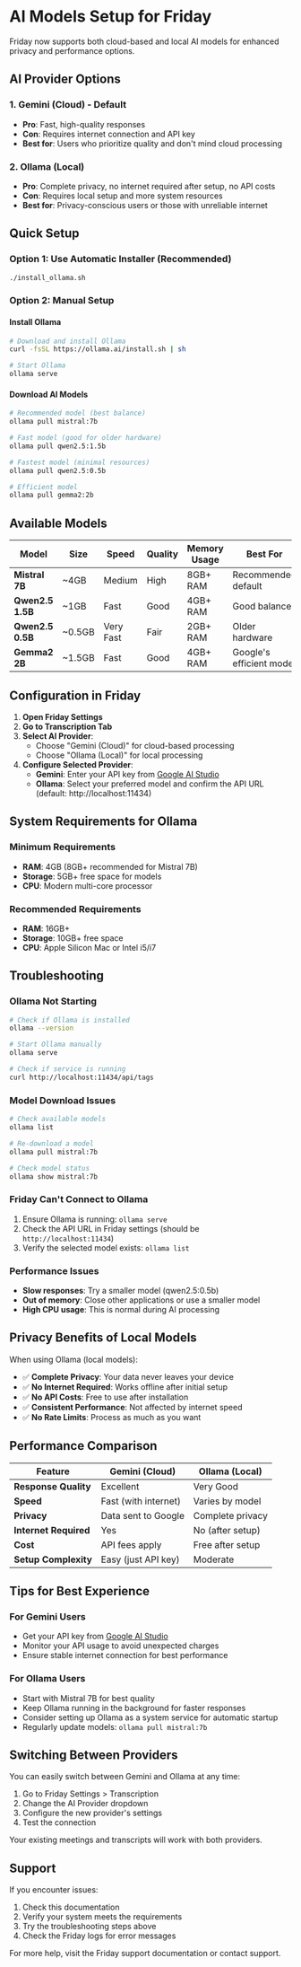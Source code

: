 # AI Models Setup for Friday

Friday now supports both cloud-based and local AI models for enhanced privacy and performance options.

## AI Provider Options

### 1. Gemini (Cloud) - Default
- **Pro**: Fast, high-quality responses
- **Con**: Requires internet connection and API key
- **Best for**: Users who prioritize quality and don't mind cloud processing

### 2. Ollama (Local)
- **Pro**: Complete privacy, no internet required after setup, no API costs
- **Con**: Requires local setup and more system resources
- **Best for**: Privacy-conscious users or those with unreliable internet

## Quick Setup

### Option 1: Use Automatic Installer (Recommended)
```bash
./install_ollama.sh
```

### Option 2: Manual Setup

#### Install Ollama
```bash
# Download and install Ollama
curl -fsSL https://ollama.ai/install.sh | sh

# Start Ollama
ollama serve
```

#### Download AI Models
```bash
# Recommended model (best balance)
ollama pull mistral:7b

# Fast model (good for older hardware)
ollama pull qwen2.5:1.5b

# Fastest model (minimal resources)
ollama pull qwen2.5:0.5b

# Efficient model
ollama pull gemma2:2b
```

## Available Models

| Model | Size | Speed | Quality | Memory Usage | Best For |
|-------|------|-------|---------|--------------|----------|
| **Mistral 7B** | ~4GB | Medium | High | 8GB+ RAM | Recommended default |
| **Qwen2.5 1.5B** | ~1GB | Fast | Good | 4GB+ RAM | Good balance |
| **Qwen2.5 0.5B** | ~0.5GB | Very Fast | Fair | 2GB+ RAM | Older hardware |
| **Gemma2 2B** | ~1.5GB | Fast | Good | 4GB+ RAM | Google's efficient model |

## Configuration in Friday

1. **Open Friday Settings**
2. **Go to Transcription Tab**
3. **Select AI Provider**:
   - Choose "Gemini (Cloud)" for cloud-based processing
   - Choose "Ollama (Local)" for local processing
4. **Configure Selected Provider**:
   - **Gemini**: Enter your API key from [Google AI Studio](https://makersuite.google.com/app/apikey)
   - **Ollama**: Select your preferred model and confirm the API URL (default: http://localhost:11434)

## System Requirements for Ollama

### Minimum Requirements
- **RAM**: 4GB (8GB+ recommended for Mistral 7B)
- **Storage**: 5GB+ free space for models
- **CPU**: Modern multi-core processor

### Recommended Requirements
- **RAM**: 16GB+
- **Storage**: 10GB+ free space
- **CPU**: Apple Silicon Mac or Intel i5/i7

## Troubleshooting

### Ollama Not Starting
```bash
# Check if Ollama is installed
ollama --version

# Start Ollama manually
ollama serve

# Check if service is running
curl http://localhost:11434/api/tags
```

### Model Download Issues
```bash
# Check available models
ollama list

# Re-download a model
ollama pull mistral:7b

# Check model status
ollama show mistral:7b
```

### Friday Can't Connect to Ollama
1. Ensure Ollama is running: `ollama serve`
2. Check the API URL in Friday settings (should be `http://localhost:11434`)
3. Verify the selected model exists: `ollama list`

### Performance Issues
- **Slow responses**: Try a smaller model (qwen2.5:0.5b)
- **Out of memory**: Close other applications or use a smaller model
- **High CPU usage**: This is normal during AI processing

## Privacy Benefits of Local Models

When using Ollama (local models):
- ✅ **Complete Privacy**: Your data never leaves your device
- ✅ **No Internet Required**: Works offline after initial setup
- ✅ **No API Costs**: Free to use after installation
- ✅ **Consistent Performance**: Not affected by internet speed
- ✅ **No Rate Limits**: Process as much as you want

## Performance Comparison

| Feature | Gemini (Cloud) | Ollama (Local) |
|---------|----------------|----------------|
| **Response Quality** | Excellent | Very Good |
| **Speed** | Fast (with internet) | Varies by model |
| **Privacy** | Data sent to Google | Complete privacy |
| **Internet Required** | Yes | No (after setup) |
| **Cost** | API fees apply | Free after setup |
| **Setup Complexity** | Easy (just API key) | Moderate |

## Tips for Best Experience

### For Gemini Users
- Get your API key from [Google AI Studio](https://makersuite.google.com/app/apikey)
- Monitor your API usage to avoid unexpected charges
- Ensure stable internet connection for best performance

### For Ollama Users
- Start with Mistral 7B for best quality
- Keep Ollama running in the background for faster responses
- Consider setting up Ollama as a system service for automatic startup
- Regularly update models: `ollama pull mistral:7b`

## Switching Between Providers

You can easily switch between Gemini and Ollama at any time:
1. Go to Friday Settings > Transcription
2. Change the AI Provider dropdown
3. Configure the new provider's settings
4. Test the connection

Your existing meetings and transcripts will work with both providers.

## Support

If you encounter issues:
1. Check this documentation
2. Verify your system meets the requirements
3. Try the troubleshooting steps above
4. Check the Friday logs for error messages

For more help, visit the Friday support documentation or contact support. 